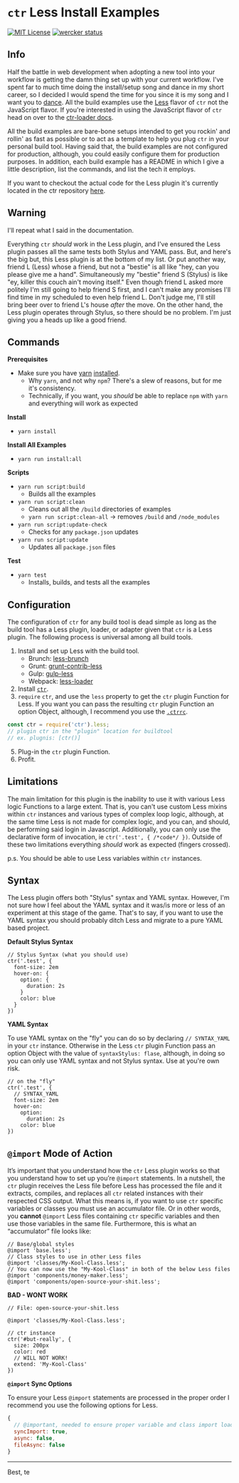 # `ctr` Less Install Examples

[![MIT License](https://img.shields.io/badge/license-MIT-blue.svg)](https://github.com/ctr-lang/install-examples-Less/blob/master/LICENSE.txt)
[![wercker status](https://app.wercker.com/status/04674f8bff064ff9c1a09f1b3936d880/s/master "wercker status")](https://app.wercker.com/project/byKey/04674f8bff064ff9c1a09f1b3936d880)


## Info

Half the battle in web development when adopting a new tool into your workflow is getting the damn thing set up with your current workflow. I've spent far to much time doing the install/setup song and dance in my short career, so I decided I would spend the time for you since it is my song and I want you to [dance](https://www.youtube.com/watch?v=N4d7Wp9kKjA). All the build examples use the [Less](http://lesscss.org/) flavor of `ctr` not the JavaScript flavor. If you're interested in using the JavaScript flavor of `ctr` head on over to the [ctr-loader docs](https://docs.ctr-lang.com/javascript/ctr-loader/).

All the build examples are bare-bone setups intended to get you rockin' and rollin' as fast as possible or to act as a template to help you plug `ctr` in your personal build tool. Having said that, the build examples are not configured for production, although, you could easily configure them for production purposes. In addition, each build example has a README in which I give a little description, list the commands, and list the tech it employs.

If you want to checkout the actual code for the Less plugin it's currently located in the ctr repository [here](https://github.com/ctr-lang/ctr/blob/master/lib/ctr-less.js).

## Warning

I'll repeat what I said in the documentation.

Everything `ctr` _should_ work in the Less plugin, and I've ensured the Less plugin passes all the same tests both Stylus and YAML pass. But, and here's the big but, this Less plugin is at the bottom of my list. Or put another way, friend L (Less) whose a friend, but not a "bestie" is all like "hey, can you please give me a hand". Simultaneously my "bestie" friend S (Stylus) is like "ey, killer this couch ain't moving itself." Even though friend L asked more politely I'm still going to help friend S first, and I can't make any promises I'll find time in my scheduled to even help friend L. Don't judge me, I'll still bring beer over to friend L's house _after_ the move. On the other hand, the Less plugin operates through Stylus, so there should be no problem. I'm just giving you a heads up like a good friend.



## Commands

__Prerequisites__

+ Make sure you have [yarn](https://yarnpkg.com) [installed](https://yarnpkg.com/en/docs/install).
    * Why `yarn`, and not why `npm`? There's a slew of reasons, but for me it's consistency.
    * Technically, if you want, you _should_ be able to replace `npm` with `yarn` and everything will work as expected

__Install__

+ `yarn install`

__Install All Examples__

+ `yarn run install:all`

__Scripts__

+ `yarn run script:build`
    * Builds all the examples
+ `yarn run script:clean`
    * Cleans out all the `/build` directories of examples
    * `yarn run script:clean-all` -> removes `/build` and `/node_modules`
+ `yarn run script:update-check`
    * Checks for any `package.json` updates
+ `yarn run script:update`
    * Updates all `package.json` files

__Test__

+ `yarn test`
   * Installs, builds, and tests all the examples




## Configuration

The configuration of `ctr` for any build tool is dead simple as long as the build tool has a Less plugin, loader, or adapter given that `ctr` is a Less plugin. The following process is universal among all build tools.

1. Install and set up Less with the build tool.
    + Brunch: [less-brunch](https://github.com/brunch/less-brunch)
    + Grunt: [grunt-contrib-less](https://github.com/gruntjs/grunt-contrib-less)
    + Gulp: [gulp-less](https://github.com/plus3network/gulp-less)
    + Webpack: [less-loader](https://github.com/webpack-contrib/less-loader)
2. Install [`ctr`](https://www.npmjs.com/package/ctr).
4. `require` `ctr`, and use the `less` property to get the `ctr` plugin Function for Less. If you want you can pass the resulting `ctr` plugin Function an option Object, although, I recommend you use the [`.ctrrc`](https://docs.ctr-lang.com/helpers/dot-ctrrc/).
```js
const ctr = require('ctr').less;
// plugin ctr in the "plugin" location for buildtool
// ex. plugnis: [ctr()]
```
5. Plug-in the `ctr` plugin Function.
6. Profit.



## Limitations

The main limitation for this plugin is the inability to use it with various Less logic Functions to a large extent. That is, you can't use custom Less mixins within `ctr` instances and various types of complex loop logic, although, at the same time Less is not made for complex logic, and you can, and should, be performing said login in Javascript. Additionally, you can only use the declarative form of invocation, ie `ctr('.test', { /*code*/ })`. Outside of these two limitations everything _should_ work as expected (fingers crossed).

p.s. You should be able to use Less variables within `ctr` instances.



## Syntax

The Less plugin offers both "Stylus" syntax and YAML syntax. However, I'm not sure how I feel about the YAML syntax and it was/is more or less of an experiment at this stage of the game. That's to say, if you want to use the YAML syntax you should probably ditch Less and migrate to a pure YAML based project.

__Default Stylus Syntax__

```less
// Stylus Syntax (what you should use)
ctr('.test', {
  font-size: 2em
  hover-on: {
    option: {
      duration: 2s
    }
    color: blue
  }
})
```

__YAML Syntax__

To use YAML syntax on the "fly" you can do so by declaring `// SYNTAX_YAML` in your `ctr` instance. Otherwise in the Less `ctr` plugin Function pass an option Object with the value of `syntaxStylus: flase`, although, in doing so you can only use YAML syntax and not Stylus syntax. Use at you're own risk.

```less
// on the "fly"
ctr('.test', {
  // SYNTAX_YAML
  font-size: 2em
  hover-on:
    option:
      duration: 2s
    color: blue
})
```



## `@import` Mode of Action

It’s important that you understand how the `ctr` Less plugin works so that you understand how to set up you’re `@import` statements. In a nutshell, the `ctr` plugin receives the Less file before Less has processed the file and it extracts, compiles, and replaces all `ctr` related instances with their respected CSS output. What this means is, if you want to use `ctr` specific variables or classes you must use an accumulator file. Or in other words, you __cannot__ `@import` Less files containing `ctr` specific variables and then use those variables in the same file. Furthermore, this is what an “accumulator” file looks like:

```less
// Base/global styles
@import 'base.less';
// Class styles to use in other Less files
@import 'classes/My-Kool-Class.less';
// You can now use the "My-Kool-Class" in both of the below Less files
@import 'components/money-maker.less';
@import 'components/open-source-your-shit.less';
```

__BAD - WONT WORK__

```less
// File: open-source-your-shit.less

@import 'classes/My-Kool-Class.less';

// ctr instance
ctr('#but-really', {
  size: 200px
  color: red
  // WILL NOT WORK!
  extend: 'My-Kool-Class'
})

```

__`@import` Sync Options__

To ensure your Less `@import` statements are processed in the proper order I recommend you use the following options for Less.

```js
{
  // @important, needed to ensure proper variable and class import loading
  syncImport: true,
  async: false,
  fileAsync: false
}
```



---

Best, te
